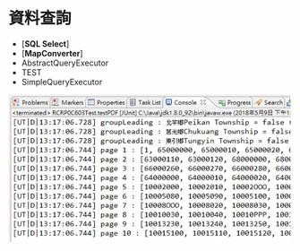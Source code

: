 # 資料查詢

* \[**SQL Select**\]
* \[**MapConverter**\]
* AbstractQueryExecutor
* TEST
* SimpleQueryExecutor

![TEST-IMG](../.gitbook/assets/img-test.png)

